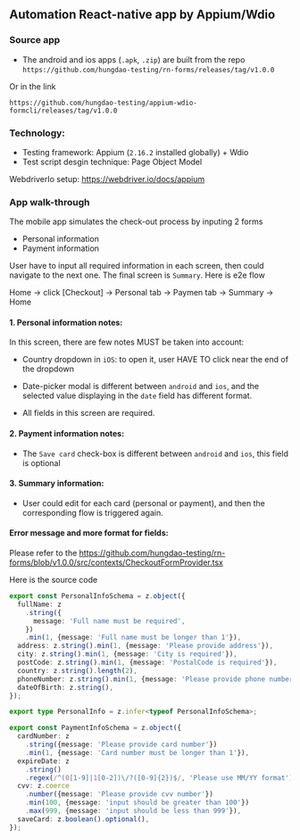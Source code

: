 ## Automation React-native app by Appium/Wdio

### Source app
- The android and ios apps (`.apk`, `.zip`) are built from the repo `https://github.com/hungdao-testing/rn-forms/releases/tag/v1.0.0`

Or in the link
```
https://github.com/hungdao-testing/appium-wdio-formcli/releases/tag/v1.0.0
```

### Technology:
- Testing framework: Appium (`2.16.2` installed globally) + Wdio
- Test script desgin technique: Page Object Model

WebdriverIo setup: https://webdriver.io/docs/appium

### App walk-through

The mobile app simulates the check-out process by inputing 2 forms
- Personal information
- Payment information

User have to input all required information in each screen, then could navigate to the next one. The final screen is `Summary`. Here is e2e flow

Home -> click [Checkout] -> Personal tab -> Paymen tab -> Summary -> Home

#### 1. Personal information notes:
In this screen, there are few notes MUST be taken into account:

- Country dropdown in `iOS`: to open it, user HAVE TO click near the end of the dropdown
- Date-picker modal is different between `android` and `ios`, and the selected value displaying in the `date` field has different format.

- All fields in this screen are required.

#### 2. Payment information notes:
- The `Save card` check-box is different between `android` and `ios`, this field is optional

#### 3. Summary information:
- User could edit for each card (personal or payment), and then the corresponding flow is triggered again.

#### Error message and more format for fields:

Please refer to the https://github.com/hungdao-testing/rn-forms/blob/v1.0.0/src/contexts/CheckoutFormProvider.tsx

Here is the source code
```ts
export const PersonalInfoSchema = z.object({
  fullName: z
    .string({
      message: 'Full name must be required',
    })
    .min(1, {message: 'Full name must be longer than 1'}),
  address: z.string().min(1, {message: 'Please provide address'}),
  city: z.string().min(1, {message: 'City is required'}),
  postCode: z.string().min(1, {message: 'PostalCode is required'}),
  country: z.string().length(2),
  phoneNumber: z.string().min(1, {message: 'Please provide phone number'}),
  dateOfBirth: z.string(),
});

export type PersonalInfo = z.infer<typeof PersonalInfoSchema>;

export const PaymentInfoSchema = z.object({
  cardNumber: z
    .string({message: 'Please provide card number'})
    .min(1, {message: 'Card number must be longer than 1'}),
  expireDate: z
    .string()
    .regex(/^(0[1-9]|1[0-2])\/?([0-9]{2})$/, 'Please use MM/YY format'),
  cvv: z.coerce
    .number({message: 'Please provide cvv number'})
    .min(100, {message: 'input should be greater than 100'})
    .max(999, {message: 'input should be less than 999'}),
  saveCard: z.boolean().optional(),
});
```
